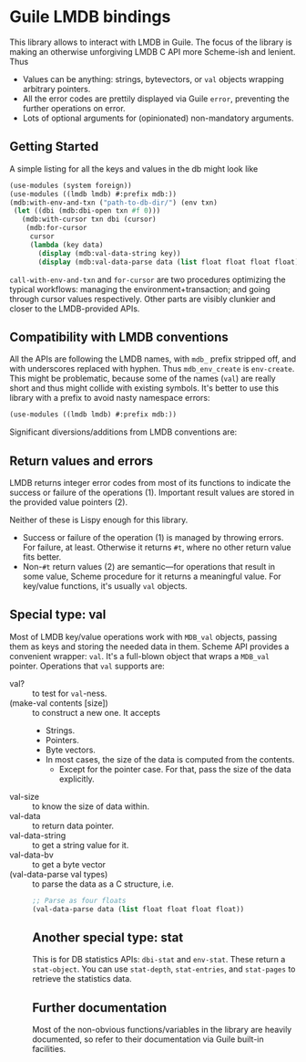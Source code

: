 # Guile LMDB bindings

This library allows to interact with LMDB in Guile.
The focus of the library is making an otherwise unforgiving LMDB C API
more Scheme-ish and lenient.
Thus

-  Values can be anything: strings, bytevectors, or <code>val</code>
   objects wrapping arbitrary pointers.
- All the error codes are prettily displayed via Guile
  `error`, preventing the further operations on error.
- Lots of optional arguments for (opinionated) non-mandatory
  arguments.

## Getting Started

A simple listing for all the keys and values in the db might look like

``` scheme
(use-modules (system foreign))
(use-modules ((lmdb lmdb) #:prefix mdb:))
(mdb:with-env-and-txn ("path-to-db-dir/") (env txn)
 (let ((dbi (mdb:dbi-open txn #f 0)))
   (mdb:with-cursor txn dbi (cursor)
    (mdb:for-cursor
     cursor
     (lambda (key data)
       (display (mdb:val-data-string key))
       (display (mdb:val-data-parse data (list float float float float))))))))
```

`call-with-env-and-txn` and `for-cursor` are two procedures optimizing
the typical workflows: managing the environment+transaction; and going
through cursor values respectively. Other parts are visibly clunkier and closer to
the LMDB-provided APIs.

## Compatibility with LMDB conventions

All the APIs are following the LMDB names, with `mdb_` prefix stripped
off, and with underscores replaced with hyphen. Thus `mdb_env_create`
is `env-create`. This might be problematic, because some of the names
(`val`) are really short and thus might collide with existing
symbols. It's better to use this library with a prefix to avoid nasty
namespace errors:

``` scheme
(use-modules ((lmdb lmdb) #:prefix mdb:))
```

Significant diversions/additions from LMDB conventions are:

## Return values and errors

LMDB returns integer error codes from most of its functions to
indicate the success or failure of the operations (1). Important result
values are stored in the provided value pointers (2).

Neither of these is Lispy enough for this library.

- Success or failure of the operation (1) is managed by throwing
  errors. For failure, at least. Otherwise it returns `#t`, where no
  other return value fits better.
- Non-`#t` return values (2) are semantic—for operations that result
  in some value, Scheme procedure for it returns a meaningful
  value. For key/value functions, it's usually
  `val` objects.

## Special type: val

Most of LMDB key/value operations work with `MDB_val` objects, passing
them as keys and storing the needed data in them. Scheme API provides
a convenient wrapper: `val`. It's a full-blown object that wraps a
`MDB_val` pointer. Operations that `val` supports are:

<DL><dt> val? </dt> <dd> to test for <code>val</code>-ness.
<dt> (make-val contents [size]) </dt> <dd>
 to construct a new one. It accepts
 <UL><li> Strings.
  </li><li> Pointers.
  </li><li> Byte vectors.
  </li><li> In most cases, the size of the data is computed from the contents.
    <UL><li> Except for the pointer case. For that, pass the size of the data explicitly.
    </UL>
 </UL>
<dt> val-size </dt> <dd> to know the size of data within.
<dt> val-data </dt> <dd> to return data pointer.
<dt> val-data-string </dt> <dd> to get a string value for it.
<dt> val-data-bv </dt> <dd> to get a byte vector
<dt> (val-data-parse val types) </dt> <dd> to parse the data as a C structure, i.e.

``` scheme
;; Parse as four floats
(val-data-parse data (list float float float float))
```

## Another special type: stat

This is for DB statistics APIs: `dbi-stat` and `env-stat`. These
return a `stat-object`. You can use `stat-depth`, `stat-entries`, and
`stat-pages` to retrieve the statistics data.

## Further documentation

Most of the non-obvious functions/variables in the library are heavily
documented, so refer to their documentation via Guile built-in
facilities.

